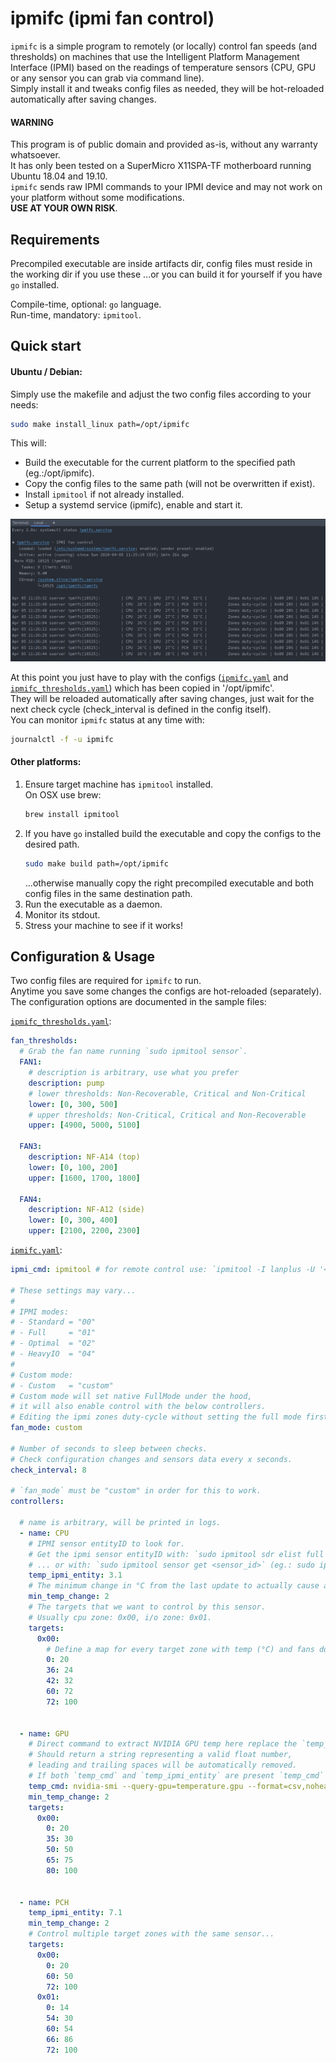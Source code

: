 # ipmifc (ipmi fan control)

`ipmifc` is a simple program to remotely (or locally) control fan speeds (and thresholds) on machines that use the Intelligent Platform Management Interface (IPMI) based on the readings of temperature sensors (CPU, GPU or any sensor you can grab via command line).  
Simply install it and tweaks config files as needed, they will be hot-reloaded automatically after saving changes.

#### WARNING
This program is of public domain and provided as-is, without any warranty whatsoever.  
It has only been tested on a SuperMicro X11SPA-TF motherboard running Ubuntu 18.04 and 19.10.  
`ipmifc` sends raw IPMI commands to your IPMI device and may not work on your platform without some modifications.  
**USE AT YOUR OWN RISK**.

## Requirements
Precompiled executable are inside artifacts dir, config files must reside in the working dir if you use these ...or you can build it for yourself if you have `go` installed.  

Compile-time, optional: `go` language.  
Run-time, mandatory: `ipmitool`. 

## Quick start

#### Ubuntu / Debian:
Simply use the makefile and adjust the two config files according to your needs:
```sh
sudo make install_linux path=/opt/ipmifc
```
This will:
- Build the executable for the current platform to the specified path (eg.:/opt/ipmifc).
- Copy the config files to the same path (will not be overwritten if exist).
- Install `ipmitool` if not already installed.
- Setup a systemd service (ipmifc), enable and start it. 

![service](ipmifc.png)

At this point you just have to play with the configs ([`ipmifc.yaml`](./artifacts/ipmifc.yaml) and [`ipmifc_thresholds.yaml`](./artifacts/ipmifc_thresholds.yaml)) which has been copied in '/opt/ipmifc'.  
They will be reloaded automatically after saving changes, just wait for the next check cycle (check_interval is defined in the config itself).  
You can monitor `ipmifc` status at any time with:
````bash
journalctl -f -u ipmifc
````

#### Other platforms:
1. Ensure target machine has `ipmitool` installed.  
    On OSX use brew:
    ```bash
    brew install ipmitool
    ```
2. If you have `go` installed build the executable and copy the configs to the desired path.
    ```sh
    sudo make build path=/opt/ipmifc
    ```
   ...otherwise manually copy the right precompiled executable and both config files in the same destination path.
3. Run the executable as a daemon.
4. Monitor its stdout.
5. Stress your machine to see if it works!

## Configuration & Usage

Two config files are required for `ipmifc` to run.  
Anytime you save some changes the configs are hot-reloaded (separately).  
The configuration options are documented in the sample files:  

[`ipmifc_thresholds.yaml`](./artifacts/ipmifc_thresholds.yaml):   

```yaml
fan_thresholds:
  # Grab the fan name running `sudo ipmitool sensor`.
  FAN1:
    # description is arbitrary, use what you prefer
    description: pump
    # lower thresholds: Non-Recoverable, Critical and Non-Critical
    lower: [0, 300, 500]
    # upper thresholds: Non-Critical, Critical and Non-Recoverable
    upper: [4900, 5000, 5100]

  FAN3:
    description: NF-A14 (top)
    lower: [0, 100, 200]
    upper: [1600, 1700, 1800]

  FAN4:
    description: NF-A12 (side)
    lower: [0, 300, 400]
    upper: [2100, 2200, 2300]
```

[`ipmifc.yaml`](./artifacts/ipmifc.yaml):  

```yaml
ipmi_cmd: ipmitool # for remote control use: `ipmitool -I lanplus -U '<ipmi_user>' -P '<ipmi_password>' -H <remote_ip>`

# These settings may vary...
#
# IPMI modes:
# - Standard = "00"
# - Full     = "01"
# - Optimal  = "02"
# - HeavyIO  = "04"
#
# Custom mode:
# - Custom   = "custom"
# Custom mode will set native FullMode under the hood,
# it will also enable control with the below controllers.
# Editing the ipmi zones duty-cycle without setting the full mode first will non work.
fan_mode: custom

# Number of seconds to sleep between checks.
# Check configuration changes and sensors data every x seconds.
check_interval: 8

# `fan_mode` must be "custom" in order for this to work.
controllers:

  # name is arbitrary, will be printed in logs.
  - name: CPU
    # IPMI sensor entityID to look for.
    # Get the ipmi sensor entityID with: `sudo ipmitool sdr elist full` at the fourth column in result.
    # ... or with: `sudo ipmitool sensor get <sensor_id>` (eg.: sudo ipmitool sensor get 'CPU Temp')
    temp_ipmi_entity: 3.1
    # The minimum change in °C from the last update to actually cause another fan speed change.
    min_temp_change: 2
    # The targets that we want to control by this sensor.
    # Usually cpu zone: 0x00, i/o zone: 0x01.
    targets:
      0x00:
        # Define a map for every target zone with temp (°C) and fans duty-cycle (%).
        0: 20
        36: 24
        42: 32
        60: 72
        72: 100


  - name: GPU
    # Direct command to extract NVIDIA GPU temp here replace the `temp_ipmi_entity` var.
    # Should return a string representing a valid float number,
    # leading and trailing spaces will be automatically removed.
    # If both `temp_cmd` and `temp_ipmi_entity` are present `temp_cmd` takes precedence.
    temp_cmd: nvidia-smi --query-gpu=temperature.gpu --format=csv,noheader
    min_temp_change: 2
    targets:
      0x00:
        0: 20
        35: 30
        50: 50
        65: 75
        80: 100


  - name: PCH
    temp_ipmi_entity: 7.1
    min_temp_change: 2
    # Control multiple target zones with the same sensor...
    targets:
      0x00:
        0: 20
        60: 50
        72: 100
      0x01:
        0: 14
        54: 30
        60: 54
        66: 86
        72: 100
```
